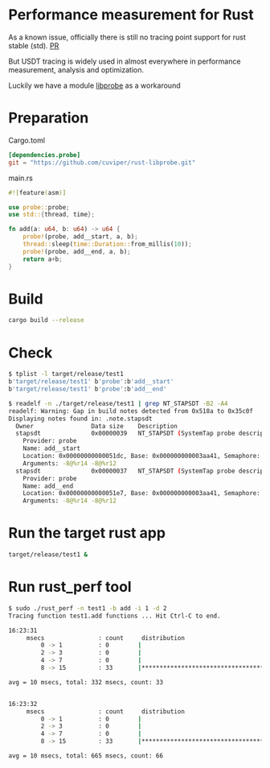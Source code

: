 # Performance measurement for Rust

As a known issue, officially there is still no tracing point support for rust stable (std). [PR](https://github.com/rust-lang/rust/pull/14031)

But USDT tracing is widely used in almost everywhere in performance measurement, analysis and optimization.

Luckily we have a module [libprobe](https://github.com/cuviper/rust-libprobe) as a workaround

# Preparation

Cargo.toml

```toml
[dependencies.probe]
git = "https://github.com/cuviper/rust-libprobe.git"
```
main.rs
```rust
#![feature(asm)]

use probe::probe;
use std::{thread, time};

fn add(a: u64, b: u64) -> u64 {
    probe!(probe, add__start, a, b);
    thread::sleep(time::Duration::from_millis(10));
    probe!(probe, add__end, a, b);
    return a+b;
}
```

# Build

```bash
cargo build --release
```

# Check

```bash
$ tplist -l target/release/test1
b'target/release/test1' b'probe':b'add__start'
b'target/release/test1' b'probe':b'add__end'

$ readelf -n ./target/release/test1 | grep NT_STAPSDT -B2 -A4
readelf: Warning: Gap in build notes detected from 0x518a to 0x35c0f
Displaying notes found in: .note.stapsdt
  Owner                Data size 	Description
  stapsdt              0x00000039	NT_STAPSDT (SystemTap probe descriptors)
    Provider: probe
    Name: add__start
    Location: 0x00000000000051dc, Base: 0x000000000003aa41, Semaphore: 0x0000000000000000
    Arguments: -8@%r14 -8@%r12
  stapsdt              0x00000037	NT_STAPSDT (SystemTap probe descriptors)
    Provider: probe
    Name: add__end
    Location: 0x00000000000051e7, Base: 0x000000000003aa41, Semaphore: 0x0000000000000000
    Arguments: -8@%r14 -8@%r12

```


# Run the target rust app

```bash
target/release/test1 &
```

# Run rust_perf tool

```bash
$ sudo ./rust_perf -n test1 -b add -i 1 -d 2 
Tracing function test1.add functions ... Hit Ctrl-C to end.

16:23:31
     msecs               : count     distribution
         0 -> 1          : 0        |                                        |
         2 -> 3          : 0        |                                        |
         4 -> 7          : 0        |                                        |
         8 -> 15         : 33       |****************************************|

avg = 10 msecs, total: 332 msecs, count: 33


16:23:32
     msecs               : count     distribution
         0 -> 1          : 0        |                                        |
         2 -> 3          : 0        |                                        |
         4 -> 7          : 0        |                                        |
         8 -> 15         : 33       |****************************************|

avg = 10 msecs, total: 665 msecs, count: 66


```
